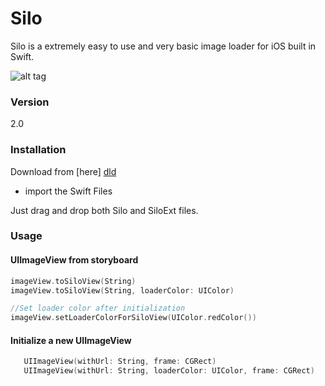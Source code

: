 # Silo

Silo is a extremely easy to use and very basic image loader for iOS built in Swift.

![alt tag](https://i.imgur.com/g7BimCx.gif)

### Version
2.0

### Installation

Download from [here] [dld]
- import the Swift Files

Just drag and drop both Silo and SiloExt files.

### Usage

#### UIImageView from storyboard
```swift
imageView.toSiloView(String)
imageView.toSiloView(String, loaderColor: UIColor)

//Set loader color after initialization
imageView.setLoaderColorForSiloView(UIColor.redColor())
```

#### Initialize a new UIImageView
```swift
   UIImageView(withUrl: String, frame: CGRect)
   UIImageView(withUrl: String, loaderColor: UIColor, frame: CGRect)
```

[//]: # (These are reference links used in the body of this note and get stripped out when the markdown processor does its job. There is no need to format nicely because it shouldn't be seen. Thanks SO - http://stackoverflow.com/questions/4823468/store-comments-in-markdown-syntax)


   [dld]: <https://github.com/josejuanqm/Silo/blob/master/V2/SiloiOS.zip?raw=true>


